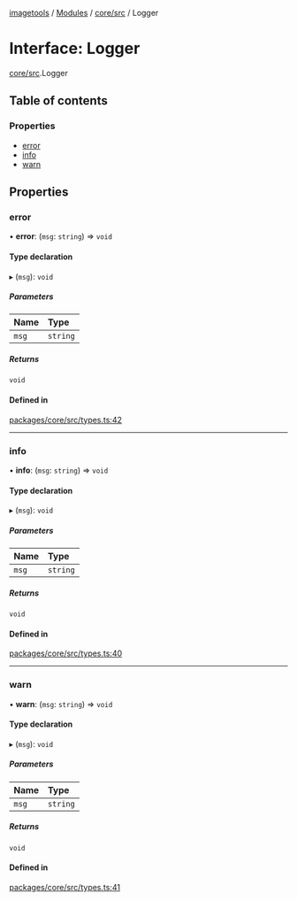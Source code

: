 [imagetools](../README.md) / [Modules](../modules.md) / [core/src](../modules/core_src.md) / Logger

# Interface: Logger

[core/src](../modules/core_src.md).Logger

## Table of contents

### Properties

- [error](core_src.Logger.md#error)
- [info](core_src.Logger.md#info)
- [warn](core_src.Logger.md#warn)

## Properties

### error

• **error**: (`msg`: `string`) => `void`

#### Type declaration

▸ (`msg`): `void`

##### Parameters

| Name | Type |
| :------ | :------ |
| `msg` | `string` |

##### Returns

`void`

#### Defined in

[packages/core/src/types.ts:42](https://github.com/JonasKruckenberg/imagetools/blob/4ebc88f/packages/core/src/types.ts#L42)

___

### info

• **info**: (`msg`: `string`) => `void`

#### Type declaration

▸ (`msg`): `void`

##### Parameters

| Name | Type |
| :------ | :------ |
| `msg` | `string` |

##### Returns

`void`

#### Defined in

[packages/core/src/types.ts:40](https://github.com/JonasKruckenberg/imagetools/blob/4ebc88f/packages/core/src/types.ts#L40)

___

### warn

• **warn**: (`msg`: `string`) => `void`

#### Type declaration

▸ (`msg`): `void`

##### Parameters

| Name | Type |
| :------ | :------ |
| `msg` | `string` |

##### Returns

`void`

#### Defined in

[packages/core/src/types.ts:41](https://github.com/JonasKruckenberg/imagetools/blob/4ebc88f/packages/core/src/types.ts#L41)
